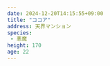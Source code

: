 ```yaml
---
date: 2024-12-20T14:15:55+09:00
title: "ココア"
address: 天界マンション
species:
 - 悪魔
height: 170
age: 22
---
```


